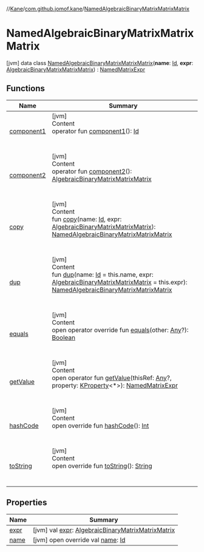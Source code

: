 //[Kane](../../index.md)/[com.github.jomof.kane](../index.md)/[NamedAlgebraicBinaryMatrixMatrixMatrix](index.md)



# NamedAlgebraicBinaryMatrixMatrixMatrix  
 [jvm] data class [NamedAlgebraicBinaryMatrixMatrixMatrix](index.md)(**name**: [Id](../../com.github.jomof.kane.impl/index.md#%5Bcom.github.jomof.kane.impl%2FId%2F%2F%2FPointingToDeclaration%2F%5D%2FClasslikes%2F-2004631606), **expr**: [AlgebraicBinaryMatrixMatrixMatrix](../-algebraic-binary-matrix-matrix-matrix/index.md)) : [NamedMatrixExpr](../-named-matrix-expr/index.md)   


## Functions  
  
|  Name|  Summary| 
|---|---|
| <a name="com.github.jomof.kane/NamedAlgebraicBinaryMatrixMatrixMatrix/component1/#/PointingToDeclaration/"></a>[component1](component1.md)| <a name="com.github.jomof.kane/NamedAlgebraicBinaryMatrixMatrixMatrix/component1/#/PointingToDeclaration/"></a>[jvm]  <br>Content  <br>operator fun [component1](component1.md)(): [Id](../../com.github.jomof.kane.impl/index.md#%5Bcom.github.jomof.kane.impl%2FId%2F%2F%2FPointingToDeclaration%2F%5D%2FClasslikes%2F-2004631606)  <br><br><br>
| <a name="com.github.jomof.kane/NamedAlgebraicBinaryMatrixMatrixMatrix/component2/#/PointingToDeclaration/"></a>[component2](component2.md)| <a name="com.github.jomof.kane/NamedAlgebraicBinaryMatrixMatrixMatrix/component2/#/PointingToDeclaration/"></a>[jvm]  <br>Content  <br>operator fun [component2](component2.md)(): [AlgebraicBinaryMatrixMatrixMatrix](../-algebraic-binary-matrix-matrix-matrix/index.md)  <br><br><br>
| <a name="com.github.jomof.kane/NamedAlgebraicBinaryMatrixMatrixMatrix/copy/#kotlin.Any#com.github.jomof.kane.AlgebraicBinaryMatrixMatrixMatrix/PointingToDeclaration/"></a>[copy](copy.md)| <a name="com.github.jomof.kane/NamedAlgebraicBinaryMatrixMatrixMatrix/copy/#kotlin.Any#com.github.jomof.kane.AlgebraicBinaryMatrixMatrixMatrix/PointingToDeclaration/"></a>[jvm]  <br>Content  <br>fun [copy](copy.md)(name: [Id](../../com.github.jomof.kane.impl/index.md#%5Bcom.github.jomof.kane.impl%2FId%2F%2F%2FPointingToDeclaration%2F%5D%2FClasslikes%2F-2004631606), expr: [AlgebraicBinaryMatrixMatrixMatrix](../-algebraic-binary-matrix-matrix-matrix/index.md)): [NamedAlgebraicBinaryMatrixMatrixMatrix](index.md)  <br><br><br>
| <a name="com.github.jomof.kane/NamedAlgebraicBinaryMatrixMatrixMatrix/dup/#kotlin.Any#com.github.jomof.kane.AlgebraicBinaryMatrixMatrixMatrix/PointingToDeclaration/"></a>[dup](dup.md)| <a name="com.github.jomof.kane/NamedAlgebraicBinaryMatrixMatrixMatrix/dup/#kotlin.Any#com.github.jomof.kane.AlgebraicBinaryMatrixMatrixMatrix/PointingToDeclaration/"></a>[jvm]  <br>Content  <br>fun [dup](dup.md)(name: [Id](../../com.github.jomof.kane.impl/index.md#%5Bcom.github.jomof.kane.impl%2FId%2F%2F%2FPointingToDeclaration%2F%5D%2FClasslikes%2F-2004631606) = this.name, expr: [AlgebraicBinaryMatrixMatrixMatrix](../-algebraic-binary-matrix-matrix-matrix/index.md) = this.expr): [NamedAlgebraicBinaryMatrixMatrixMatrix](index.md)  <br><br><br>
| <a name="kotlin/Any/equals/#kotlin.Any?/PointingToDeclaration/"></a>[equals](../../com.github.jomof.kane.impl.types/-double-algebraic-type/index.md#%5Bkotlin%2FAny%2Fequals%2F%23kotlin.Any%3F%2FPointingToDeclaration%2F%5D%2FFunctions%2F-2004631606)| <a name="kotlin/Any/equals/#kotlin.Any?/PointingToDeclaration/"></a>[jvm]  <br>Content  <br>open operator override fun [equals](../../com.github.jomof.kane.impl.types/-double-algebraic-type/index.md#%5Bkotlin%2FAny%2Fequals%2F%23kotlin.Any%3F%2FPointingToDeclaration%2F%5D%2FFunctions%2F-2004631606)(other: [Any](https://kotlinlang.org/api/latest/jvm/stdlib/kotlin/-any/index.html)?): [Boolean](https://kotlinlang.org/api/latest/jvm/stdlib/kotlin/-boolean/index.html)  <br><br><br>
| <a name="com.github.jomof.kane/MatrixExpr/getValue/#kotlin.Any?#kotlin.reflect.KProperty[*]/PointingToDeclaration/"></a>[getValue](../-matrix-expr/get-value.md)| <a name="com.github.jomof.kane/MatrixExpr/getValue/#kotlin.Any?#kotlin.reflect.KProperty[*]/PointingToDeclaration/"></a>[jvm]  <br>Content  <br>open operator fun [getValue](../-matrix-expr/get-value.md)(thisRef: [Any](https://kotlinlang.org/api/latest/jvm/stdlib/kotlin/-any/index.html)?, property: [KProperty](https://kotlinlang.org/api/latest/jvm/stdlib/kotlin.reflect/-k-property/index.html)<*>): [NamedMatrixExpr](../-named-matrix-expr/index.md)  <br><br><br>
| <a name="kotlin/Any/hashCode/#/PointingToDeclaration/"></a>[hashCode](../../com.github.jomof.kane.impl.types/-double-algebraic-type/index.md#%5Bkotlin%2FAny%2FhashCode%2F%23%2FPointingToDeclaration%2F%5D%2FFunctions%2F-2004631606)| <a name="kotlin/Any/hashCode/#/PointingToDeclaration/"></a>[jvm]  <br>Content  <br>open override fun [hashCode](../../com.github.jomof.kane.impl.types/-double-algebraic-type/index.md#%5Bkotlin%2FAny%2FhashCode%2F%23%2FPointingToDeclaration%2F%5D%2FFunctions%2F-2004631606)(): [Int](https://kotlinlang.org/api/latest/jvm/stdlib/kotlin/-int/index.html)  <br><br><br>
| <a name="com.github.jomof.kane/NamedAlgebraicBinaryMatrixMatrixMatrix/toString/#/PointingToDeclaration/"></a>[toString](to-string.md)| <a name="com.github.jomof.kane/NamedAlgebraicBinaryMatrixMatrixMatrix/toString/#/PointingToDeclaration/"></a>[jvm]  <br>Content  <br>open override fun [toString](to-string.md)(): [String](https://kotlinlang.org/api/latest/jvm/stdlib/kotlin/-string/index.html)  <br><br><br>


## Properties  
  
|  Name|  Summary| 
|---|---|
| <a name="com.github.jomof.kane/NamedAlgebraicBinaryMatrixMatrixMatrix/expr/#/PointingToDeclaration/"></a>[expr](expr.md)| <a name="com.github.jomof.kane/NamedAlgebraicBinaryMatrixMatrixMatrix/expr/#/PointingToDeclaration/"></a> [jvm] val [expr](expr.md): [AlgebraicBinaryMatrixMatrixMatrix](../-algebraic-binary-matrix-matrix-matrix/index.md)   <br>
| <a name="com.github.jomof.kane/NamedAlgebraicBinaryMatrixMatrixMatrix/name/#/PointingToDeclaration/"></a>[name](name.md)| <a name="com.github.jomof.kane/NamedAlgebraicBinaryMatrixMatrixMatrix/name/#/PointingToDeclaration/"></a> [jvm] open override val [name](name.md): [Id](../../com.github.jomof.kane.impl/index.md#%5Bcom.github.jomof.kane.impl%2FId%2F%2F%2FPointingToDeclaration%2F%5D%2FClasslikes%2F-2004631606)   <br>

